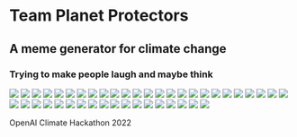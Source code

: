# **Team Planet Protectors**
## **A meme generator for climate change**
### Trying to make people laugh and maybe think
<img src="https://github.com/keeperofkey/planet-protectors/blob/main/images/%22I'm%20just%20trying%20to%20get%20my%20daily%20recommended%20intake%20of%20trees!%22.jpg">
<img src="https://github.com/keeperofkey/planet-protectors/blob/main/images/%22I'm%20not%20crazy,%20I'm%20just%20cool.%22.jpg?raw=true">
<img src="https://github.com/keeperofkey/planet-protectors/blob/main/images/%0A%22Wtf%20is%20happening%20to%20my%20home%3F!%22.jpg">
<img src="https://raw.githubusercontent.com/keeperofkey/planet-protectors/b8006eb463186f85a0a2c1f6a20ab53b8642d5d0/images/The%20sun%20is%20my%20hottie%20and%20I'm%20just%20tryin%20to%20get%20some%20rays..jpg">
<img src="https://raw.githubusercontent.com/keeperofkey/planet-protectors/ef8ddfb26d5af740bbd641d98505b453f325978b/images/%20%22I'm%20harnessing%20the%20power%20of%20the%20sun%20to%20save%20the%20planet!%22.jpg">
<img src="https://raw.githubusercontent.com/keeperofkey/planet-protectors/ef8ddfb26d5af740bbd641d98505b453f325978b/images/%20they%20are%20going%20to%20work%0A%0A%0A%22Just%20another%20day%20at%20the%20office!%22.jpg">
<img src="https://github.com/keeperofkey/planet-protectors/blob/main/images/%22I'm%20not%20a%20morning%20person%2C%20but%20this%20greenhouse%20is%20worth%20it.%22.jpg">
<img src="https://github.com/keeperofkey/planet-protectors/blob/main/images/%22I'm%20sorry%20officer%2C%20I%20didn't%20know%20riding%20my%20bike%20in%20reverse%20was%20agains%0At%20the%20law!%22.jpg">
<img src="https://github.com/keeperofkey/planet-protectors/blob/main/images/%22Is%20this%20the%20line%20for%20the%20water%20or%20the%20wine%3F%22.jpg">
<img src="https://github.com/keeperofkey/planet-protectors/blob/main/images/%22Momma%20always%20said%20there'd%20be%20days%20like%20this.%22.jpg">
<img src="https://github.com/keeperofkey/planet-protectors/blob/main/images/%22No%20ice%20caps%2C%20no%20problem!%22.jpg">
<img src="https://github.com/keeperofkey/planet-protectors/blob/main/images/%22The%20Earth%20is%20getting%20hot%20under%20the%20collar!%22.jpg">
<img src="https://github.com/keeperofkey/planet-protectors/blob/main/images/%22This%20hurricane%20is%20brought%20to%20you%20by%20climate%20change.%20Enjoy!%22.jpg">
<img src="https://github.com/keeperofkey/planet-protectors/blob/main/images/%22Wait%2C%20did%20someone%20say%20fish%3F%22.jpg">
<img src="https://github.com/keeperofkey/planet-protectors/blob/main/images/%22Why%20is%20everyone%20so%20surprised%3F%20I've%20been%20saying%20this%20would%20happen%20for%20%0Ayears!%22.jpg">
<img src="https://github.com/keeperofkey/planet-protectors/blob/main/images/%22Well%20this%20is%20just%20great.%20Now%20I%20have%20to%20carry%20an%20umbrella%20everywhere%20I%0A%20go.%22.jpg">
<img src="https://github.com/keeperofkey/planet-protectors/blob/main/images/Beach%20bummer...%20Looks%20like%20I'm%20gonna%20have%20to%20swim%20for%20it!.jpg">
<img src="https://github.com/keeperofkey/planet-protectors/blob/main/images/Can't%20even%20get%20umbrella%20protection%20from%20this%20hurricane!.jpg">
<img src="https://github.com/keeperofkey/planet-protectors/blob/main/images/I'm%20trying%20to%20lower%20my%20carbon%20footprint%2C%20but%20this%20computer%20is%20really%20s%0Alow..jpg">
<img src="https://github.com/keeperofkey/planet-protectors/blob/main/images/If%20earth%20had%20a%20job%2C%20it%20would%20be%20a%20greenhouse..jpg">
<img src="https://github.com/keeperofkey/planet-protectors/blob/main/images/Move%20over%20cacti%2C%20succulents%20are%20the%20new%20cool%20kids%20on%20the%20block..jpg">
<img src="https://github.com/keeperofkey/planet-protectors/blob/main/images/The%20300-pound%20carbon%20footprint%20of%20the%20average%20American..jpg">
<img src="https://github.com/keeperofkey/planet-protectors/blob/main/images/The%20Earth%20is%20like%20a%20big%20ol'%20onion%2C%20and%20the%20atmosphere%20is%20its%20skin.%20And%0A%20just%20like%20an%20onion%2C%20when%20the%20atmosphere%20gets%20warm%2C%20it%20starts%20to%20stink!.jpg">
<img src="https://github.com/keeperofkey/planet-protectors/blob/main/images/The%20farmer's%20worried%20look%20says%20it%20all:%20climate%20change%20is%20wrecking%20havo%0Ac%20on%20agriculture..jpg">
<img src="https://github.com/keeperofkey/planet-protectors/blob/main/images/This%20is%20one%20of%20those%20times%20when%20I%20wished%20I%20was%20a%20little%20bit%20taller..jpg">
<img src="https://github.com/keeperofkey/planet-protectors/blob/main/images/The%20moon%20is%20surrounded%20by%20a%20thin%20layer%20of%20cheese%2C%20trapping%20energy%20and%20%0Amaking%20our%20planet%20warmer%20than%20it%20would%20be%20otherwise..jpg">
<img src="https://github.com/keeperofkey/planet-protectors/blob/main/images/This%20person%20looks%20like%20they're%20in%20a%20hot%20mess!.jpg">
<img src="https://github.com/keeperofkey/planet-protectors/blob/main/images/With%20climate%20change%2C%20we're%20all%20going%20to%20be%20a%20little%20bit%20more%20cray-cray%0A..jpg">
<img src="https://github.com/keeperofkey/planet-protectors/blob/main/images/Why%20is%20it%20raining%20on%20me%3F%20I%20thought%20global%20warming%20was%20supposed%20to%20make%0A%20it%20sunny%20all%20the%20time!.jpg">
<img src="https://raw.githubusercontent.com/keeperofkey/planet-protectors/ef8ddfb26d5af740bbd641d98505b453f325978b/images/%22Can%20you%20believe%20we%20used%20to%20burn%20fossil%20fuels%20to%20generate%20power%3F%20What%20%0Aa%20bunch%20of%20idiots!%22.jpg">
<img src="https://raw.githubusercontent.com/keeperofkey/planet-protectors/ef8ddfb26d5af740bbd641d98505b453f325978b/images/%22Don't%20worry%2C%20global%20warming%20will%20be%20good%20for%20my%20tan!%22.jpg">
<img src="https://raw.githubusercontent.com/keeperofkey/planet-protectors/ef8ddfb26d5af740bbd641d98505b453f325978b/images/%22I%20love%20burning%20fossil%20fuels!%20It's%20my%20favorite%20way%20to%20help%20destroy%20the%0A%20planet!%22.jpg">
<img src="https://raw.githubusercontent.com/keeperofkey/planet-protectors/ef8ddfb26d5af740bbd641d98505b453f325978b/images/%22I%20told%20you%20we%20should%20have%20went%20left!%22.jpg">
<img src="https://raw.githubusercontent.com/keeperofkey/planet-protectors/ef8ddfb26d5af740bbd641d98505b453f325978b/images/%22I'm%20a%20walking%2C%20talking%20solar%20panel!%22.jpg">
<img src="https://github.com/keeperofkey/planet-protectors/blob/main/images/%20climate%20change%20is%20hot%20right%20now.jpg?raw=true">
<img src="https://github.com/keeperofkey/planet-protectors/blob/main/images/%22Hey%20plants%2C%20welcome%20to%20my%20sauna!%22.jpg">
<img src="https://github.com/keeperofkey/planet-protectors/blob/main/images/%22I'm%20not%20just%20a%20pretty%20face%2C%20I%20also%20generate%20electricity.%22.jpg">
<img src="https://github.com/keeperofkey/planet-protectors/blob/main/images/%22I'm%20not%20just%20a%20solar%20panel%2C%20I'm%20a%20people%20person!%22.jpg">
<img src="https://github.com/keeperofkey/planet-protectors/blob/main/images/%22I'm%20not%20sure%20if%20this%20is%20the%20right%20flavor...%22.jpg">
<img src="https://github.com/keeperofkey/planet-protectors/blob/main/images/%22I'm%20not%20sure%20what's%20going%20on%2C%20but%20I'm%20pretty%20sure%20the%20Earth%20is%20trying%0A%20to%20give%20me%20a%20hug.%22.jpg">
<img src="https://github.com/keeperofkey/planet-protectors/blob/main/images/%22I'm%20not%20worried%20about%20climate%20change.%20I'll%20just%20stick%20my%20head%20in%20the%20%0Asand%20and%20pretend%20it's%20not%20happening.%22.jpg">
<img src="https://github.com/keeperofkey/planet-protectors/blob/main/images/%22I'm%20protesting%20the%20use%20of%20fossil%20fuels...%20but%20I'm%20also%20kind%20of%20hoping%0A%20this%20gas%20mask%20will%20help%20me%20avoid%20that%20awkward%20office%20small%20talk.%22.jpg">
<img src="https://github.com/keeperofkey/planet-protectors/blob/main/images/%22It%20turns%20out%20global%20warming%20is%20expensive!%22.jpg">

OpenAI Climate Hackathon 2022
